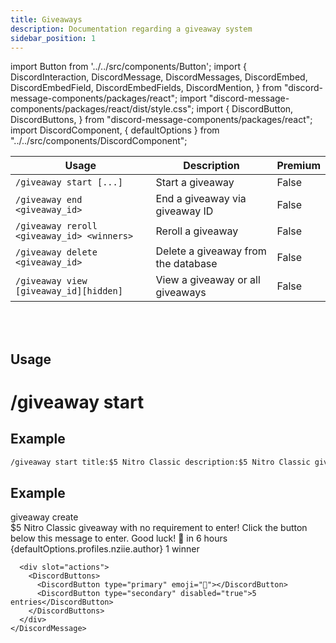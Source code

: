 ```yaml
---
title: Giveaways
description: Documentation regarding a giveaway system
sidebar_position: 1
---
```


import Button from '../../src/components/Button';
import {
  DiscordInteraction,
  DiscordMessage,
  DiscordMessages,
  DiscordEmbed,
  DiscordEmbedField,
  DiscordEmbedFields,
  DiscordMention,
} from "discord-message-components/packages/react";
import "discord-message-components/packages/react/dist/style.css";
import {
  DiscordButton,
  DiscordButtons,
} from "discord-message-components/packages/react";
import DiscordComponent, { defaultOptions } from "../../src/components/DiscordComponent";

|     Usage               |  Description   | Premium |
| ----------------------- | ----------- | ----------- |
| <code>/giveaway start [...]</code> | Start a giveaway       |   False        |
| <code>/giveaway end <giveaway_id></code>   | End a giveaway via giveaway ID        |     False        |
| <code>/giveaway reroll <giveaway_id> &lt;winners&gt; </code>   | Reroll a giveaway        |     False        |
| <code>/giveaway delete <giveaway_id></code>   | Delete a giveaway from the database        |     False        |
| <code>/giveaway view [giveaway_id]<a></a>[hidden]</code>   | View a giveaway or all giveaways        |     False        |
<br/><br/>

## Usage
# /giveaway start

## Example
```txt
/giveaway start title:$5 Nitro Classic description:$5 Nitro Classic giveaway... duration:6h winners:1
```

## Example
<DiscordComponent>
    <DiscordMessage author="BobCat" avatar="blue" bot>
       <div slot="interactions">
         <DiscordInteraction profile="bob" command>
           giveaway create
         </DiscordInteraction>
       </div>
       <DiscordEmbed
        embedTitle="$5 Nitro Classic"
        authorIcon="/img/logo.png"
        authorName="Server Manager Support"
        borderColor="#5865F2"
        footerIcon="/img/logo.png"
        >
        $5 Nitro Classic giveaway with no requirement to enter! Click the button below this message to enter. Good luck! 🎉            
            <DiscordEmbedFields slot="fields" inline="true">
                <DiscordEmbedField fieldTitle="Ends">
                <span className="timestamp">in 6 hours</span>
                </DiscordEmbedField>
                <DiscordEmbedField fieldTitle="Host">
                  <DiscordMention highlight={true}>{defaultOptions.profiles.nziie.author}</DiscordMention>
                </DiscordEmbedField>
            </DiscordEmbedFields>
            <span slot="footer">1 winner</span>
        </DiscordEmbed>
      
      <div slot="actions">
        <DiscordButtons>
          <DiscordButton type="primary" emoji="🎉"></DiscordButton>
          <DiscordButton type="secondary" disabled="true">5 entries</DiscordButton>
        </DiscordButtons>
      </div>
    </DiscordMessage>
</DiscordComponent>
